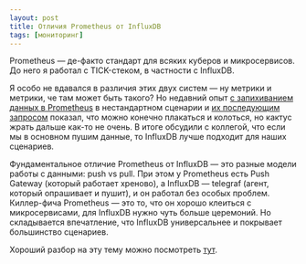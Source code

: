 ```yaml
---
layout: post
title: Отличия Prometheus от InfluxDB
tags: [мониторинг]
---
```

Prometheus — де-факто стандарт для всяких куберов и микросервисов. До него я работал с TICK-стеком, в частности с InfluxDB. 

Я особо не вдавался в различия этих двух систем — ну метрики и метрики, че там может быть такого? Но недавний опыт [с запихиванием данных в Prometheus](/2023/07/11/prometheus-store.html) в нестандартном сценарии и [их последующим запросом](/2023/09/07/grafana-no-data-bug.html) показал, что можно конечно плакаться и колоться, но кактус жрать дальше как-то не очень. В итоге обсудили с коллегой, что если мы в основном пушим данные, то InfluxDB лучше подходит для наших сценариев. 

Фундаментальное отличие Prometheus от InfluxDB — это разные модели работы с данными: push vs pull. При этом у Prometheus есть Push Gateway (который работает хреново), а InfluxDB — telegraf (агент, который опрашивает и пушит), и он работал без особых проблем. Киллер-фича Prometheus — это то, что он хорошо клеиться с микросервисами, для InfluxDB нужно чуть больше церемоний. Но складывается впечатление, что InfluxDB универсальнее и покрывает большинство сценариев.

Хороший разбор на эту тему можно посмотреть [тут](https://www.youtube.com/watch?v=W-ouPw944CM).

